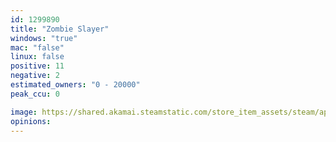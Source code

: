 ```yaml
---
id: 1299890
title: "Zombie Slayer"
windows: "true"
mac: "false"
linux: false
positive: 11
negative: 2
estimated_owners: "0 - 20000"
peak_ccu: 0

image: https://shared.akamai.steamstatic.com/store_item_assets/steam/apps/1299890/header.jpg?t=1614646840
opinions:
---
```

